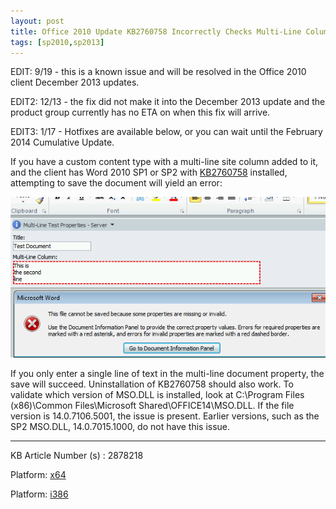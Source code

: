 ```yaml
---
layout: post
title: Office 2010 Update KB2760758 Incorrectly Checks Multi-Line Columns
tags: [sp2010,sp2013]
---
```


EDIT: 9/19 - this is a known issue and will be resolved in the Office 2010 client December 2013 updates.

EDIT2: 12/13 - the fix did not make it into the December 2013 update and the product group currently has no ETA on when this fix will arrive.

EDIT3: 1/17 - Hotfixes are available below, or you can wait until the February 2014 Cumulative Update.

If you have a custom content type with a multi-line site column added to it, and the client has Word 2010 SP1 or SP2 with [KB2760758](http://support.microsoft.com/kb/2760758) installed, attempting to save the document will yield an error:

![KB2760758-OfficeUpdate](/assets/images/2013/09/KB2760758-OfficeUpdate.png)


If you only enter a single line of text in the multi-line document property, the save will succeed.  Uninstallation of KB2760758 should also work.  To validate which version of MSO.DLL is installed, look at C:\Program Files (x86)\Common Files\Microsoft Shared\OFFICE14\MSO.DLL.  If the file version is 14.0.7106.5001, the issue is present.  Earlier versions, such as the SP2 MSO.DLL, 14.0.7015.1000, do not have this issue.

----

KB Article Number (s) : 2878218

Platform: [x64](http://hotfixv4.microsoft.com/Microsoft%20Office%202010/sp2/mso2010kb2878218fullfilex64glb/14.0.7113.5006/free/471983_intl_x64_zip.exe)

Platform: [i386](http://hotfixv4.microsoft.com/Microsoft%20Office%202010/sp2/mso2010kb2878218fullfilex86glb/14.0.7113.5006/free/471984_intl_i386_zip.exe)
